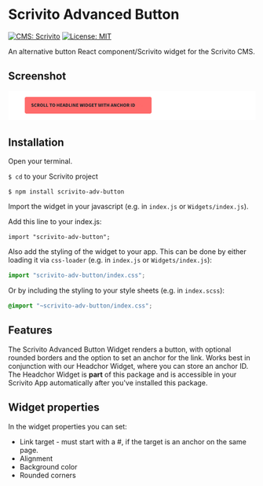 # Scrivito Advanced Button
[![CMS: Scrivito](https://img.shields.io/badge/CMS-Scrivito-brightgreen.svg)](https://scrivito.com) [![License: MIT](https://img.shields.io/badge/License-MIT-blue.svg)](https://opensource.org/licenses/MIT)

An alternative button React component/Scrivito widget for the Scrivito CMS.

## Screenshot

![Screenshot](https://raw.githubusercontent.com/mdwp/scrivito-adv-button/master/adv-button-screenshot.png)


## Installation

Open your terminal.

`$ cd` to your Scrivito project

```shell
$ npm install scrivito-adv-button
```

Import the widget in your javascript (e.g. in `index.js` or `Widgets/index.js`).

Add this line to your index.js:

```shell
import "scrivito-adv-button";
```

Also add the styling of the widget to your app. This can be done by either loading it via `css-loader` (e.g. in `index.js` or `Widgets/index.js`):

```js
import "scrivito-adv-button/index.css";
```

Or by including the styling to your style sheets (e.g. in `index.scss`):

```scss
@import "~scrivito-adv-button/index.css";
```

## Features

The Scrivito Advanced Button Widget renders a button, with optional rounded borders and the option to set an anchor for the link. Works best in conjunction with our Headchor Widget, where you can store an anchor ID. The Headchor Widget is **part** of this package and is accessible in your Scrivito App automatically after you've installed this package.

## Widget properties

In the widget properties you can set:
- Link target - must start with a #, if the target is an anchor on the same page.
- Alignment
- Background color
- Rounded corners